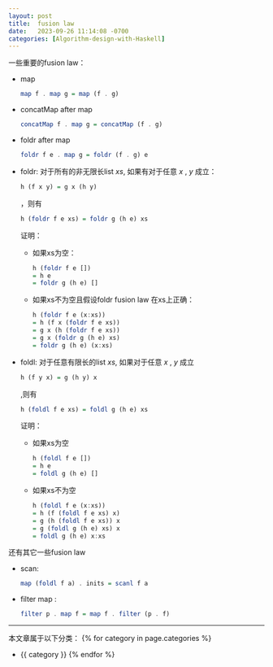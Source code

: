 ```yaml
---
layout: post
title:  fusion law
date:   2023-09-26 11:14:08 -0700
categories: [Algorithm-design-with-Haskell]
---
```


一些重要的fusion law：
+ map
  ```haskell
  map f . map g = map (f . g)
  ```

+ concatMap after map
  ```haskell
  concatMap f . map g = concatMap (f . g)
  ```

+ foldr after map
  ```haskell
  foldr f e . map g = foldr (f . g) e
  ```

+ foldr: 对于所有的非无限长list _xs_, 如果有对于任意 _x_ , _y_ 成立：
  ```haskell
  h (f x y) = g x (h y)
  ```
  ，则有
  ```haskell
  h (foldr f e xs) = foldr g (h e) xs
  ```
  证明：
  
  + 如果xs为空：
    ```haskell
    h (foldr f e [])
    = h e
    = foldr g (h e) []
    ```

  + 如果xs不为空且假设foldr fusion law 在xs上正确：
    ```haskell
    h (foldr f e (x:xs))
    = h (f x (foldr f e xs))
    = g x (h (foldr f e xs))
    = g x (foldr g (h e) xs)
    = foldr g (h e) (x:xs)
    ```

+ foldl: 对于任意有限长的list _xs_, 如果对于任意 _x_ , _y_ 成立
  ```haskell
  h (f y x) = g (h y) x
  ```
  ,则有
  ```haskell
  h (foldl f e xs) = foldl g (h e) xs
  ```
  证明：
  
  + 如果xs为空
    ```haskell
    h (foldl f e [])
    = h e
    = foldl g (h e) []
    ```
  + 如果xs不为空
    ```haskell
    h (foldl f e (x:xs))
    = h (f (foldl f e xs) x)
    = g (h (foldl f e xs)) x
    = g (foldl g (h e) xs) x
    = foldl g (h e) x:xs
    ```

还有其它一些fusion law
+ scan:
  ```haskell
  map (foldl f a) . inits = scanl f a
  ```

+ filter map :
  ```haskell
  filter p . map f = map f . filter (p . f)
  ```


---
本文章属于以下分类：
{% for category in page.categories %}
- {{ category }}
{% endfor %}